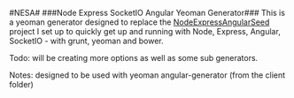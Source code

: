 #NESA#
###Node Express SocketIO Angular Yeoman Generator###
This is a yeoman generator designed to replace the [NodeExpressAngularSeed](https://github.com/sgentile/NodeExpressAngularSeed) project I set up to quickly get up and running with Node, Express, Angular, SocketIO - with grunt, yeoman and bower.

Todo: will be creating more options as well as some sub generators.

Notes: designed to be used with yeoman angular-generator (from the client folder)

